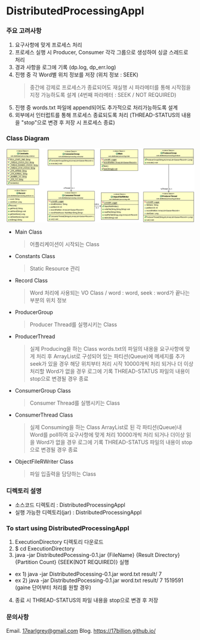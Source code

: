 # DistributedProcessingAppl
### 주요 고려사항
1) 요구사항에 맞게 프로세스 처리
2) 프로세스 실행 시 Producer, Consumer 각각 그룹으로 생성하여 싱글 스레드로 처리
3) 경과 사항을 로그에 기록 (dp.log, dp_err.log)
4) 진행 중 각 Word별 위치 정보를 저장 (위치 정보 : SEEK)
	> 중간에 강제로 프로세스가 종료되어도 재실행 시 파라메터를 통해 시작점을 지정 가능하도록 설계 (4번째 파라메터 : SEEK / NOT REQUIRED)
5) 진행 중 words.txt 파일에 append되어도 추가적으로 처리가능하도록 설계
6) 외부에서 인터럽트를 통해 프로세스 종료되도록 처리 (THREAD-STATUS의 내용을 "stop"으로 변경 후 저장 시 프로세스 종료)

### Class Diagram
![Class Diagram](https://github.com/17billion/DistributedProcessingAppl/blob/master/DistributedProcessingAppl/class_diagram.gif)
- Main Class
	> 어플리케이션이 시작되는 Class
- Constants Class
	> Static Resource 관리
- Record Class 
	> Word 처리에 사용되는 VO Class / word : word, seek : word가 끝나는 부분의 위치 정보
- ProducerGroup
	> Producer Thread를 실행시키는 Class
- ProducerThread
	> 실제 Producing을 하는 Class
	> words.txt의 파일의 내용을 요구사항에 맞게 처리 후 ArrayList로 구성되어 있는 파티션(Queue)에 메세지를 추가
	> seek가 있을 경우 해당 위치부터 처리 시작 
	> 10000개씩 처리 되거나 더 이상 처리할 Word가 없을 경우 로그에 기록 
	> THREAD-STATUS 파일의 내용이 stop으로 변경될 경우 종료
- ConsumerGroup Class
	> Consumer Thread를 실행시키는 Class
- ConsumerThread Class
	> 실제 Consuming을 하는 Class 
	> ArrayList로 된 각 파티션(Queue)내 Word를 poll하여 요구사항에 맞게 처리 
	> 10000개씩 처리 되거나 더이상 읽을 Word가 없을 경우 로그에 기록 
	> THREAD-STATUS 파일의 내용이 stop으로 변경될 경우 종료
- ObjectFileRWriter Class 
	> 파일 입출력을 담당하는 Class

### 디렉토리 설명
- 소스코드 디렉토리 : DistributedProcessingAppl
- 실행 가능한 디렉토리(jar) : DistributedProcessingAppl

### To start using DistributedProcessingAppl
1) ExecutionDirectory 디렉토리 다운로드
2) $ cd ExecutionDirectory
3) java -jar DistributedPocessing-0.1.jar {FileName} {Result Directory} {Partition  Count} {SEEK(NOT REQUIRED)} 실행
- ex 1) java -jar DistributedPocessing-0.1.jar word.txt result/ 7
- ex 2) java -jar DistributedPocessing-0.1.jar word.txt result/ 7 1519591 (gaine 단어부터 처리를 원할 경우)
4) 종료 시 THREAD-STATUS의 파일 내용을 stop으로 변경 후 저장

### 문의사항
Email. 17earlgrey@gmail.com
Blog. https://17billion.github.io/
